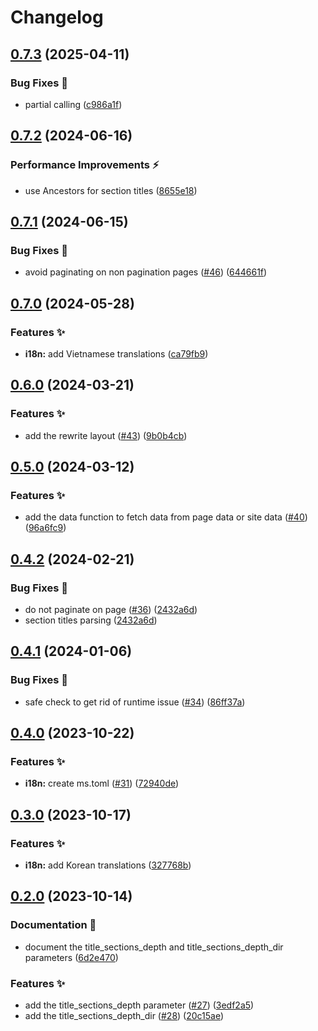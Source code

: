 # Changelog

## [0.7.3](https://github.com/hugomods/base/compare/v0.7.2...v0.7.3) (2025-04-11)


### Bug Fixes 🐞

* partial calling ([c986a1f](https://github.com/hugomods/base/commit/c986a1f12c0c19fc91ea4a0450cbc03e75f547d2))

## [0.7.2](https://github.com/hugomods/base/compare/v0.7.1...v0.7.2) (2024-06-16)


### Performance Improvements ⚡️

* use Ancestors for section titles ([8655e18](https://github.com/hugomods/base/commit/8655e1847fe1e68b4b0ad944a8c952fa0122071e))

## [0.7.1](https://github.com/hugomods/base/compare/v0.7.0...v0.7.1) (2024-06-15)


### Bug Fixes 🐞

* avoid paginating on non pagination pages ([#46](https://github.com/hugomods/base/issues/46)) ([644661f](https://github.com/hugomods/base/commit/644661fe611b5306ec4a9a4a2180bc2cf88adbb9))

## [0.7.0](https://github.com/hugomods/base/compare/v0.6.0...v0.7.0) (2024-05-28)


### Features ✨

* **i18n:** add Vietnamese translations ([ca79fb9](https://github.com/hugomods/base/commit/ca79fb969f28fad1afff7da495271ec5fbe671b6))

## [0.6.0](https://github.com/hugomods/base/compare/v0.5.0...v0.6.0) (2024-03-21)


### Features ✨

* add the rewrite layout ([#43](https://github.com/hugomods/base/issues/43)) ([9b0b4cb](https://github.com/hugomods/base/commit/9b0b4cb4c9c6e669b42e0f9d2c65d72913fb2fa3))

## [0.5.0](https://github.com/hugomods/base/compare/v0.4.2...v0.5.0) (2024-03-12)


### Features ✨

* add the data function to fetch data from page data or site data ([#40](https://github.com/hugomods/base/issues/40)) ([96a6fc9](https://github.com/hugomods/base/commit/96a6fc9141a9c32a2aae3653b0238919545697d7))

## [0.4.2](https://github.com/hugomods/base/compare/v0.4.1...v0.4.2) (2024-02-21)


### Bug Fixes 🐞

* do not paginate on page ([#36](https://github.com/hugomods/base/issues/36)) ([2432a6d](https://github.com/hugomods/base/commit/2432a6dfd3cb2e5dc4933aaf25f98a0b65772c9e))
* section titles parsing ([2432a6d](https://github.com/hugomods/base/commit/2432a6dfd3cb2e5dc4933aaf25f98a0b65772c9e))

## [0.4.1](https://github.com/hugomods/base/compare/v0.4.0...v0.4.1) (2024-01-06)


### Bug Fixes 🐞

* safe check to get rid of runtime issue ([#34](https://github.com/hugomods/base/issues/34)) ([86ff37a](https://github.com/hugomods/base/commit/86ff37abab7b3a82b6cda9a10add7bc580bced72))

## [0.4.0](https://github.com/hugomods/base/compare/v0.3.0...v0.4.0) (2023-10-22)


### Features ✨

* **i18n:** create ms.toml ([#31](https://github.com/hugomods/base/issues/31)) ([72940de](https://github.com/hugomods/base/commit/72940dea00148aa88f873669b13614ea6059f242))

## [0.3.0](https://github.com/hugomods/base/compare/v0.2.0...v0.3.0) (2023-10-17)


### Features ✨

* **i18n:** add Korean translations ([327768b](https://github.com/hugomods/base/commit/327768b3d0cc20d11599c3b219e06bb37a93229f))

## [0.2.0](https://github.com/hugomods/base/compare/v0.1.0...v0.2.0) (2023-10-14)


### Documentation 📝

* document the title_sections_depth and title_sections_depth_dir parameters ([6d2e470](https://github.com/hugomods/base/commit/6d2e4700403aca150187fc8418ad6b4836b726d4))


### Features ✨

* add the title_sections_depth parameter ([#27](https://github.com/hugomods/base/issues/27)) ([3edf2a5](https://github.com/hugomods/base/commit/3edf2a598d62a7a8c8fff7d557acaafc26c437e9))
* add the title_sections_depth_dir ([#28](https://github.com/hugomods/base/issues/28)) ([20c15ae](https://github.com/hugomods/base/commit/20c15ae39f498300bcf558778729d6031838cce4))
